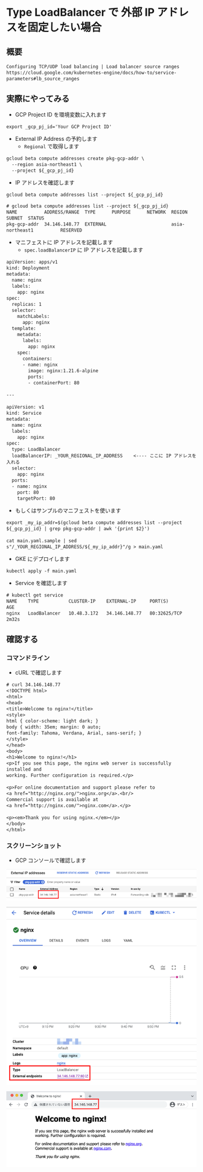 # Type LoadBalancer で 外部 IP アドレスを固定したい場合

## 概要

```
Configuring TCP/UDP load balancing | Load balancer source ranges
https://cloud.google.com/kubernetes-engine/docs/how-to/service-parameters#lb_source_ranges
```

## 実際にやってみる

+ GCP Project ID を環境変数に入れます

```
export _gcp_pj_id='Your GCP Project ID'
```

+ External IP Address の予約します
  + `Regional` で取得します

```
gcloud beta compute addresses create pkg-gcp-addr \
  --region asia-northeast1 \
  --project ${_gcp_pj_id}
```

+ IP アドレスを確認します

```
gcloud beta compute addresses list --project ${_gcp_pj_id}
```
```
# gcloud beta compute addresses list --project ${_gcp_pj_id}
NAME          ADDRESS/RANGE  TYPE      PURPOSE      NETWORK  REGION           SUBNET  STATUS
pkg-gcp-addr  34.146.148.77  EXTERNAL                        asia-northeast1          RESERVED
```

+ マニフェストに IP アドレスを記載します
  + `spec.loadBalancerIP` に IP アドレスを記載します

```
apiVersion: apps/v1
kind: Deployment
metadata:
  name: nginx
  labels:
    app: nginx
spec:
  replicas: 1
  selector:
    matchLabels:
      app: nginx
  template:
    metadata:
      labels:
        app: nginx
    spec:
      containers:
      - name: nginx
        image: nginx:1.21.6-alpine
        ports:
        - containerPort: 80

---

apiVersion: v1
kind: Service
metadata:
  name: nginx
  labels:
    app: nginx
spec:
  type: LoadBalancer
  loadBalancerIP: _YOUR_REGIONAL_IP_ADDRESS    <---- ここに IP アドレスを入れる
  selector:
    app: nginx
  ports:
  - name: nginx
    port: 80
    targetPort: 80

```

+ もしくはサンプルのマニフェストを使います

```
export _my_ip_addr=$(gcloud beta compute addresses list --project ${_gcp_pj_id} | grep pkg-gcp-addr | awk '{print $2}')

cat main.yaml.sample | sed s"/_YOUR_REGIONAL_IP_ADDRESS/${_my_ip_addr}"/g > main.yaml
```

+ GKE にデプロイします

```
kubectl apply -f main.yaml
```

+ Service を確認します

```
# kubectl get service
NAME    TYPE           CLUSTER-IP    EXTERNAL-IP     PORT(S)        AGE
nginx   LoadBalancer   10.48.3.172   34.146.148.77   80:32625/TCP   2m32s
```

## 確認する

### コマンドライン

+ cURL で確認します

```
# curl 34.146.148.77
<!DOCTYPE html>
<html>
<head>
<title>Welcome to nginx!</title>
<style>
html { color-scheme: light dark; }
body { width: 35em; margin: 0 auto;
font-family: Tahoma, Verdana, Arial, sans-serif; }
</style>
</head>
<body>
<h1>Welcome to nginx!</h1>
<p>If you see this page, the nginx web server is successfully installed and
working. Further configuration is required.</p>

<p>For online documentation and support please refer to
<a href="http://nginx.org/">nginx.org</a>.<br/>
Commercial support is available at
<a href="http://nginx.com/">nginx.com</a>.</p>

<p><em>Thank you for using nginx.</em></p>
</body>
</html>
```

### スクリーンショット

+ GCP コンソールで確認します

![](./01.png)

![](./02.png)

![](./03.png)
